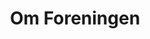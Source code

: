 ---
aliases: [ "posts", "articles", "blog", "showcase", "docs" ]
title: "Om Foreningen"      # first header on the page
description: "Informasjon om Ditio Linjeforening ved institutt IT på OsloMet" # In  header in html, for search engines etc.
# author = "author"
tags: [ "index" ]
---